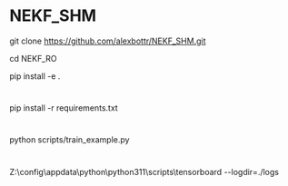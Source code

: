 # NEKF_SHM

git clone https://github.com/alexbottr/NEKF_SHM.git

cd NEKF_RO

pip install -e .

# 
pip install -r requirements.txt
# 
python scripts/train_example.py
#
Z:\config\appdata\python\python311\scripts\tensorboard --logdir=./logs
